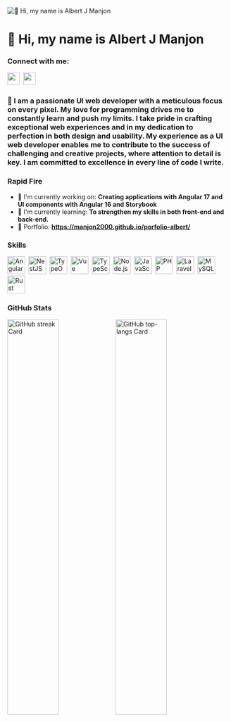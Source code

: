 ![👋 Hi, my name is Albert J Manjon](https://static.wixstatic.com/media/53fad0_ce0704caa0174d6aa9b2b8101a62fa77~mv2.gif)

<div id="toc">
  <ul align="left" style="list-style: none">
    <summary>
      <h1>
        👋 Hi, my name is Albert J Manjon
      </h1>
    </summary>
  </ul>
</div>

**<h3 align="left">Connect with me:</h3>** 
<p align="left"><a href="https://www.linkedin.com/in/https://www.linkedin.com/in/albert-jurado-manjon/" target="_blank"><img src="https://img.shields.io/badge/LinkedIn-0077B5?style=for-the-badge&logo=linkedin&logoColor=white" height="28" style="margin-right: 4px"></a> <a href="https://github.com/https://github.com/MANJON2000" target="_blank"><img src="https://img.shields.io/badge/GitHub-100000?style=for-the-badge&logo=github&logoColor=white" height="28" style="margin-right: 4px"></a></p>

 **<h3 align="left">🚀 I am a passionate UI web developer with a meticulous focus on every pixel. My love for programming drives me to constantly learn and push my limits. I take pride in crafting exceptional web experiences and in my dedication to perfection in both design and usability. My experience as a UI web developer enables me to contribute to the success of challenging and creative projects, where attention to detail is key. I am committed to excellence in every line of code I write.</h3>**

**<h3 align="left">Rapid Fire</h3>**

- 💼 I'm currently working on: **Creating applications with Angular 17 and UI components with Angular 16 and Storybook**
- 🌱 I'm currently learning: **To strengthen my skills in both front-end and back-end.**
- 📂 Portfolio: **<a href="https://manjon2000.github.io/porfolio-albert/" target="_blank">https://manjon2000.github.io/porfolio-albert/</a>**

 **<h3 align="left">Skills</h3>**

<div style="display: flex; flex-wrap: wrap; gap: 4px; justify-content: left;"><img src="https://img.shields.io/badge/Angular-DD0031?logo=angular&logoColor=white" height="40" alt="Angular" style="margin-right: 4px"> <img src="https://img.shields.io/badge/NestJS-E0234E?logo=nestjs&logoColor=white" height="40" alt="NestJS" style="margin-right: 4px"> <img src="https://img.shields.io/badge/TypeORM-262627?logo=typeorm&logoColor=white" height="40" alt="TypeORM" style="margin-right: 4px"> <img src="https://img.shields.io/badge/Vue.js-35495E?logo=vue.js&logoColor=4FC08D" height="40" alt="Vue" style="margin-right: 4px"> <img src="https://img.shields.io/badge/TypeScript-3178C6?logo=typescript&logoColor=white" height="40" alt="TypeScript" style="margin-right: 4px"> <img src="https://img.shields.io/badge/Node.js-8CC84B?logo=node.js&logoColor=white" height="40" alt="Node.js" style="margin-right: 4px"> <img src="https://img.shields.io/badge/JavaScript-F7DF1C?logo=javascript&logoColor=white" height="40" alt="JavaScript" style="margin-right: 4px"> <img src="https://img.shields.io/badge/PHP-777BB4?logo=php&logoColor=white" height="40" alt="PHP" style="margin-right: 4px"> <img src="https://img.shields.io/badge/Laravel-F05032?logo=laravel&logoColor=white" height="40" alt="Laravel" style="margin-right: 4px"> <img src="https://img.shields.io/badge/MySQL-4479A1?logo=mysql&logoColor=white" height="40" alt="MySQL" style="margin-right: 4px"> <img src="https://img.shields.io/badge/Rust-B7410E?logo=rust&logoColor=white" height="40" alt="Rust" style="margin-right: 4px"></div>

 **<h3 align="left">GitHub Stats</h3>**

<p align="left">
  <img width="48%" src="https://streak-stats.demolab.com/?user=MANJON2000&theme=react&hide_border=false&date_format=M+j%5B%2C+Y%5D&mode=daily&hide_total_contributions=false&hide_current_streak=false&hide_longest_streak=false&card_height=200" alt="GitHub streak Card" />
  <img width="48%" src="https://github-readme-stats.vercel.app/api/top-langs?username=MANJON2000&theme=react&hide_title=false&layout=compact&langs_count=6&hide_progress=false&card_width=400" alt="GitHub top-langs Card" />
</p>

